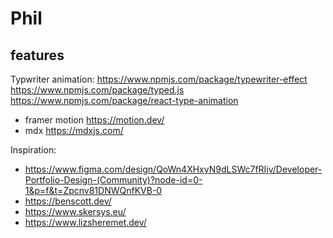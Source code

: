 # Phil

## features

Typwriter animation:
https://www.npmjs.com/package/typewriter-effect
https://www.npmjs.com/package/typed.js
https://www.npmjs.com/package/react-type-animation


- framer motion 
https://motion.dev/
- mdx
https://mdxjs.com/

Inspiration: 
- https://www.figma.com/design/QoWn4XHxyN9dLSWc7fRIjv/Developer-Portfolio-Design-(Community)?node-id=0-1&p=f&t=Zpcnv81DNWQnfKVB-0
- https://benscott.dev/
- https://www.skersys.eu/
- https://www.lizsheremet.dev/




